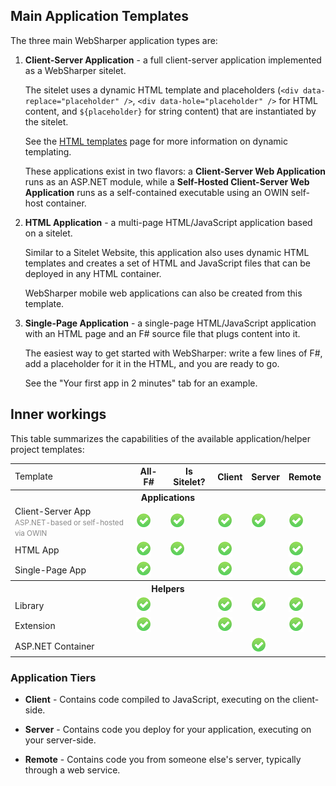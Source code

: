 ## Main Application Templates
The three main WebSharper application types are:

 1. <b>Client-Server Application</b> - a full client-server application implemented as a WebSharper sitelet.
    <p>The sitelet uses a dynamic HTML template and placeholders (<code>&lt;div data-replace="placeholder" /&gt;</code>,
        <code>&lt;div data-hole="placeholder" /&gt;</code> for HTML content, and <code>${placeholder}</code> for string
        content) that are instantiated by the sitelet.
    </p>
    <p>See the <a href="/docs/html-templates">HTML templates</a> page for more information on dynamic templating.</p>
    These applications exist in two flavors: a <b>Client-Server Web Application</b> runs as an ASP.NET module, while a
    <b>Self-Hosted Client-Server Web Application</b> runs as a self-contained executable using an OWIN self-host container.

 2. <b>HTML Application</b> - a multi-page HTML/JavaScript application based on a sitelet.
    <p>Similar to a Sitelet Website, this application also uses dynamic HTML templates and creates a set of HTML
        and JavaScript files that can be deployed in any HTML container.
    </p>
    <p>WebSharper mobile web applications can also be created from this template.</p>

 3. <b>Single-Page Application</b> - a single-page HTML/JavaScript application with an HTML page and an F# source file that plugs content into it.
    <p>The easiest way to get started with WebSharper: write a few lines of F#, add a placeholder for it in the HTML, and you are ready to go.</p>
    <p>See the "Your first app in 2 minutes" tab for an example.</p>

## Inner workings
This table summarizes the capabilities of the available application/helper project templates:

<table class="price-table">
    <tbody>
        <tr class="header">
            <td style="border:none;">Template</td>
            <th class="first">All-F#</th>
            <th>Is Sitelet?</th>
            <th>Client</th>
            <th>Server</th>
            <th class="last">Remote</th>
        </tr>
        <tr class="header">
            <th colspan="6">Applications</th>
        </tr>
        <tr>
            <td>Client-Server App<br/><span style="color:#888;font-size:smaller">ASP.NET-based or self-hosted via OWIN</span></td>
            <td><img src="images/ok.png" alt="X"/></td>
            <td><img src="images/ok.png" alt="X"/></td>
            <td><img src="images/ok.png" alt="X"/></td>
            <td><img src="images/ok.png" alt="X"/></td>
            <td><img src="images/ok.png" alt="X"/></td>
        </tr>
        <tr>
            <td>HTML App</td>
            <td><img src="images/ok.png" alt="X"/></td>
            <td><img src="images/ok.png" alt="X"/></td>
            <td><img src="images/ok.png" alt="X"/></td>
            <td></td>
            <td><img src="images/ok.png" alt="X"/></td>
        </tr>
        <tr>
            <td>Single-Page App</td>
            <td><img src="images/ok.png" alt="X"/></td>
            <td></td>
            <td><img src="images/ok.png" alt="X"/></td>
            <td></td>
            <td><img src="images/ok.png" alt="X"/></td>
        </tr>
        <tr class="header">
            <th colspan="6">Helpers</th>
        </tr>
        <tr>
            <td>Library</td>
            <td><img src="images/ok.png" alt="X"/></td>
            <td></td>
            <td><img src="images/ok.png" alt="X"/></td>
            <td><img src="images/ok.png" alt="X"/></td>
            <td><img src="images/ok.png" alt="X"/></td>
        </tr>
        <tr>
            <td>Extension</td>
            <td><img src="images/ok.png" alt="X"/></td>
            <td></td>
            <td><img src="images/ok.png" alt="X"/></td>
            <td></td>
            <td><img src="images/ok.png" alt="X"/></td>
        </tr>
        <tr>
            <td>ASP.NET Container</td>
            <td></td>
            <td></td>
            <td></td>
            <td><img src="images/ok.png" alt="X"/></td>
            <td></td>
        </tr>
    </tbody>
</table>

### Application Tiers

  * **Client** - Contains code compiled to JavaScript, executing on the client-side.

  * **Server** - Contains code you deploy for your application, executing on your server-side.

  * **Remote** - Contains code you from someone else's server, typically through a web service.

